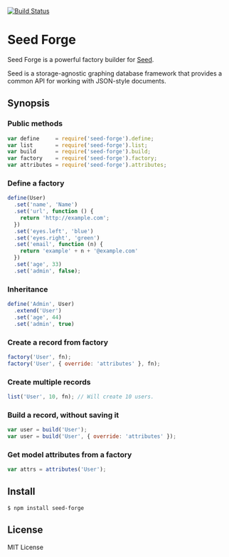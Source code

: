 [![Build Status](https://secure.travis-ci.org/vesln/seed-forge.png)](http://travis-ci.org/vesln/seed-forge)

# Seed Forge

Seed Forge is a powerful factory builder for [Seed](https://github.com/qualiancy/seed).

Seed is a storage-agnostic graphing database framework that provides a common API for working
with JSON-style documents.

## Synopsis

### Public methods

```js
var define     = require('seed-forge').define;
var list       = require('seed-forge').list;
var build      = require('seed-forge').build;
var factory    = require('seed-forge').factory;
var attributes = require('seed-forge').attributes;
```

### Define a factory

```js
define(User)
  .set('name', 'Name')
  .set('url', function () {
    return 'http://example.com';
  })
  .set('eyes.left', 'blue')
  .set('eyes.right', 'green')
  .set('email', function (n) {
    return 'example' + n + '@example.com'
  })
  .set('age', 33)
  .set('admin', false);
```

### Inheritance

```js
define('Admin', User)
  .extend('User')
  .set('age', 44)
  .set('admin', true)
```

### Create a record from factory

```js
factory('User', fn);
factory('User', { override: 'attributes' }, fn);
```

### Create multiple records

```js
list('User', 10, fn); // Will create 10 users.
```

### Build a record, without saving it

```js
var user = build('User');
var user = build('User', { override: 'attributes' });
```

### Get model attributes from a factory

```js
var attrs = attributes('User');
```

## Install

```
$ npm install seed-forge
```

## License

MIT License
